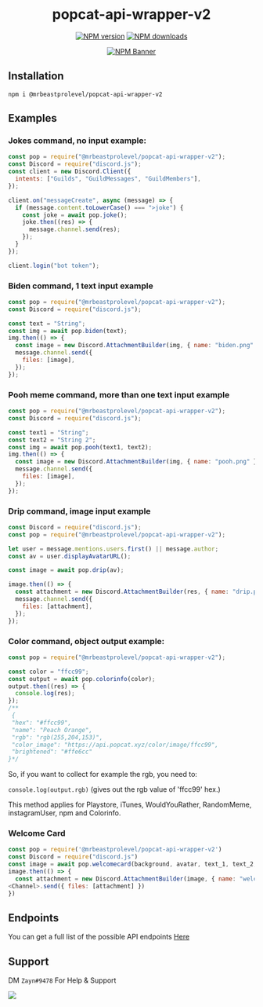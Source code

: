 <div align="center">
  <h1>popcat-api-wrapper-v2</h1>
  <p>
    <a href="https://www.npmjs.com/package/popcat-api-wrapper-v2"><img src="https://img.shields.io/npm/v/popcat-api-wrapper-v2?maxAge=3600" alt="NPM version" /></a>
    <a href="https://www.npmjs.com/package/popcat-api-wrapper-v2"><img src="https://img.shields.io/npm/dt/popcat-api-wrapper-v2?maxAge=3600" alt="NPM downloads" /></a>
  </p>
  <p>
    <a href="https://www.npmjs.com/package/popcat-api-wrapper-v2r"><img src="https://nodei.co/npm/popcat-api-wrapper-v2.png?downloads=true&stars=true" alt="NPM Banner"></a>
  </p>
</div>

## Installation

```
npm i @mrbeastprolevel/popcat-api-wrapper-v2
```

## Examples

### Jokes command, no input example:

```js
const pop = require("@mrbeastprolevel/popcat-api-wrapper-v2");
const Discord = require("discord.js");
const client = new Discord.Client({
  intents: ["Guilds", "GuildMessages", "GuildMembers"],
});

client.on("messageCreate", async (message) => {
  if (message.content.toLowerCase() === ">joke") {
    const joke = await pop.joke();
    joke.then((res) => {
      message.channel.send(res);
    });
  }
});

client.login("bot token");
```

### Biden command, 1 text input example

```js
const pop = require("@mrbeastprolevel/popcat-api-wrapper-v2");
const Discord = require("discord.js");

const text = "String";
const img = await pop.biden(text);
img.then(() => {
  const image = new Discord.AttachmentBuilder(img, { name: "biden.png" });
  message.channel.send({
    files: [image],
  });
});
```

### Pooh meme command, more than one text input example

```js
const pop = require("@mrbeastprolevel/popcat-api-wrapper-v2");
const Discord = require("discord.js");

const text1 = "String";
const text2 = "String 2";
const img = await pop.pooh(text1, text2);
img.then(() => {
  const image = new Discord.AttachmentBuilder(img, { name: "pooh.png" });
  message.channel.send({
    files: [image],
  });
});
```

### Drip command, image input example

```js
const Discord = require("discord.js");
const pop = require("@mrbeastprolevel/popcat-api-wrapper-v2");

let user = message.mentions.users.first() || message.author;
const av = user.displayAvatarURL();

const image = await pop.drip(av);

image.then(() => {
  const attachment = new Discord.AttachmentBuilder(res, { name: "drip.png" });
  message.channel.send({
    files: [attachment],
  });
});
```

### Color command, object output example:

```js
const pop = require("@mrbeastprolevel/popcat-api-wrapper-v2");

const color = "ffcc99";
const output = await pop.colorinfo(color);
output.then((res) => {
  console.log(res);
});
/**
 {
 "hex": "#ffcc99",
 "name": "Peach Orange",
 "rgb": "rgb(255,204,153)",
 "color_image": "https://api.popcat.xyz/color/image/ffcc99",
 "brightened": "#ffe6cc"
}*/
```

So, if you want to collect for example the rgb, you need to:

`console.log(output.rgb)` (gives out the rgb value of 'ffcc99' hex.)

This method applies for Playstore, iTunes, WouldYouRather, RandomMeme, instagramUser, npm and Colorinfo.

### Welcome Card

```js
const pop = require('@mrbeastprolevel/popcat-api-wrapper-v2')
const Discord = require("discord.js")
const image = await pop.welcomecard(background, avatar, text_1, text_2, text_3)
image.then(() => {
  const attachment = new Discord.AttachmentBuilder(image, { name: "welcomecard.png" })
<Channel>.send({ files: [attachment] })
})
```

## Endpoints

You can get a full list of the possible API endpoints [Here](https://api.popcat.xyz/)

## Support

DM `Zayn#9478` For Help & Support

![](https://discord.c99.nl/widget/theme-1/767627938433597450.png)  
